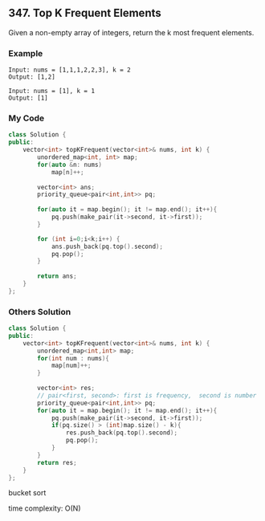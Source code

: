 ## 347. Top K Frequent Elements

Given a non-empty array of integers, return the k most frequent elements.

### Example
```
Input: nums = [1,1,1,2,2,3], k = 2
Output: [1,2]

Input: nums = [1], k = 1
Output: [1]
```

### My Code
```C++
class Solution {
public:
    vector<int> topKFrequent(vector<int>& nums, int k) {
        unordered_map<int, int> map;
        for(auto &n: nums)
            map[n]++;
        
        vector<int> ans;
        priority_queue<pair<int,int>> pq; 
        
        for(auto it = map.begin(); it != map.end(); it++){
            pq.push(make_pair(it->second, it->first));
        }

        for (int i=0;i<k;i++) {
            ans.push_back(pq.top().second);
            pq.pop();
        }
        
        return ans;
    }
};
```

### Others Solution
```C++
class Solution {
public:
    vector<int> topKFrequent(vector<int>& nums, int k) {
        unordered_map<int,int> map;
        for(int num : nums){
            map[num]++;
        }
        
        vector<int> res;
        // pair<first, second>: first is frequency,  second is number
        priority_queue<pair<int,int>> pq; 
        for(auto it = map.begin(); it != map.end(); it++){
            pq.push(make_pair(it->second, it->first));
            if(pq.size() > (int)map.size() - k){
                res.push_back(pq.top().second);
                pq.pop();
            }
        }
        return res;
    }
};
```
bucket sort

time complexity: O(N)
```c++
```



